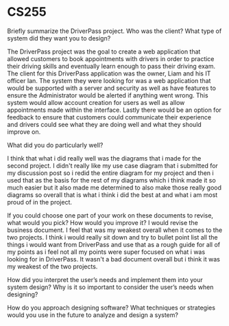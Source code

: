 # CS255

Briefly summarize the DriverPass project. Who was the client? What type of system did they want you to design?

The DriverPass project was the goal to create a web application that allowed customers to book appointments with drivers in order to practice their driving skills and eventually learn enough to pass their driving exam. The client for this DriverPass application was the owner, Liam and his IT officer Ian. The system they were looking for was a web application that would be supported with a server and security as well as have features to ensure the Administrator would be alerted if anything went wrong. This system would allow account creation for users as well as allow appointments made within the interface. Lastly there would be an option for feedback to ensure that customers could communicate their experience and drivers could see what they are doing well and what they should improve on. 

What did you do particularly well?

I think that what i did really well was the diagrams that i made for the second project. I didn't really like my use case diagram that i submitted for my discussion post so i redid the entire diagram for my project and then i used that as the basis for the rest of my diagrams which i think made it so much easier but it also made me determined to also make those really good diagrams so overall that is what i think i did the best at and what i am most proud of in the project.

If you could choose one part of your work on these documents to revise, what would you pick? How would you improve it?
I would revise the business document. I feel that was my weakest overall when it comes to the two projects. I think i would really sit down and try to bullet point list all the things i would want from DriverPass and use that as a rough guide for all of my points as i feel not all my points were super focused on what i was looking for in DriverPass. It wasn't a bad document overall but i think it was my weakest of the two projects.

How did you interpret the user’s needs and implement them into your system design? Why is it so important to consider the user’s needs when designing?

How do you approach designing software? What techniques or strategies would you use in the future to analyze and design a system?

